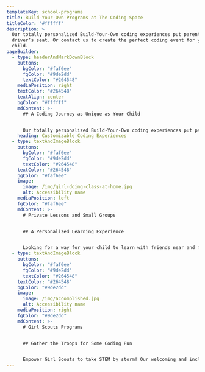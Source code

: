 ```yaml
---
templateKey: school-programs
title: Build-Your-Own Programs at The Coding Space
titleColor: "#ffffff"
description: >
  Our totally personalized Build-Your-Own coding experiences put parents in the
  driver’s seat. Or contact us to create the perfect coding event for your
  child.
pageBuilder:
  - type: headerAndMarkDownBlock
    buttons:
      bgColor: "#faf6ee"
      fgColor: "#9de2dd"
      textColor: "#264548"
    mediaPosition: right
    textColor: "#264548"
    textAlign: center
    bgColor: "#ffffff"
    mdContent: >-
      ## A Coding Journey as Unique as Your Child


      Our totally personalized Build-Your-Own coding experiences put parents in the driver’s seat. Looking for a unique celebration? Check out our birthday parties. Have a Girl Scout in the family? We’ve got specialized badge programs. Check out some of our most popular options below. Don’t see what you’re looking for? Contact us to create the perfect coding event for your child.
    heading: Customizable Coding Experiences
  - type: textAndImageBlock
    buttons:
      bgColor: "#faf6ee"
      fgColor: "#9de2dd"
      textColor: "#264548"
    textColor: "#264548"
    bgColor: "#faf6ee"
    image:
      image: /img/girl-doing-class-at-home.jpg
      alt: Accessibility name
    mediaPosition: left
    fgColor: "#faf6ee"
    mdContent: >-
      # Private Lessons and Small Groups


      ## A Personalized Learning Experience


      Looking for a way for your child to learn with friends near and far? Or get dedicated help from an instructor in a one-on-one setting? Our virtual and in-person private lessons and small group classes provide students with targeted support from our experienced instructors.
  - type: textAndImageBlock
    buttons:
      bgColor: "#faf6ee"
      fgColor: "#9de2dd"
      textColor: "#264548"
    textColor: "#264548"
    bgColor: "#9de2dd"
    image:
      image: /img/accomplished.jpg
      alt: Accessibility name
    mediaPosition: right
    fgColor: "#9de2dd"
    mdContent: >-
      # Girl Scouts Programs


      ## Gather the Troops for Some Coding Fun


      Empower Girl Scouts to take STEM by storm! Our welcoming and inclusive workshops teach Girl Scouts programming skills, encourage the exploration of STEM subjects, and conclude with a special badge ceremony.
---
```

